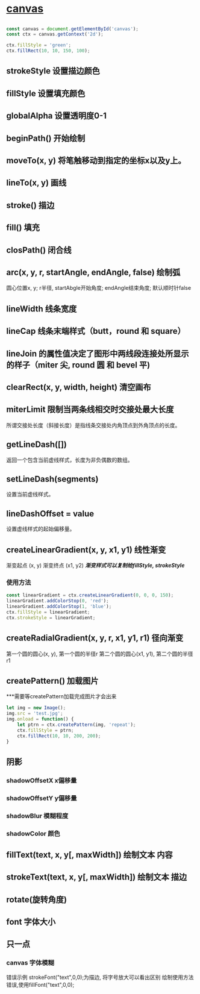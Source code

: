 # [canvas](https://developer.mozilla.org/zh-CN/docs/Web/API/Canvas_API)

## 

``` js
const canvas = document.getElementById('canvas');
const ctx = canvas.getContext('2d');

ctx.fillStyle = 'green';
ctx.fillRect(10, 10, 150, 100);
```

## strokeStyle 设置描边颜色

## fillStyle 设置填充颜色

## globalAlpha 设置透明度0-1

## beginPath() 开始绘制

## moveTo(x, y) 将笔触移动到指定的坐标x以及y上。

## lineTo(x, y) 画线

## stroke() 描边

## fill() 填充

## closPath() 闭合线

## arc(x, y, r, startAngle, endAngle, false) 绘制弧

圆心位置x, y; r半径, startAbgle开始角度; endAngle结束角度; 默认顺时针false

## lineWidth 线条宽度

## lineCap 线条末端样式（butt，round 和 square）

## lineJoin 的属性值决定了图形中两线段连接处所显示的样子（miter 尖, round 圆 和 bevel 平)  

## clearRect(x, y, width, height) 清空画布

## miterLimit 限制当两条线相交时交接处最大长度

所谓交接处长度（斜接长度）是指线条交接处内角顶点到外角顶点的长度。

## getLineDash([])

返回一个包含当前虚线样式，长度为非负偶数的数组。

## setLineDash(segments)

设置当前虚线样式。

## lineDashOffset = value

设置虚线样式的起始偏移量。

## createLinearGradient(x, y, x1, y1) 线性渐变

渐变起点 (x, y)
渐变终点 (x1, y2)
***渐变样式可以复制给fillStyle, strokeStyle***

### 使用方法

``` js
const linearGradient = ctx.createLinearGradient(0, 0, 0, 150);
linearGradient.addColorStop(0, 'red');
linearGradient.addColorStop(1, 'blue');
ctx.fillStyle = linearGradient;
ctx.strokeStyle = linearGradient;
```

## createRadialGradient(x, y, r, x1, y1, r1) 径向渐变

第一个圆的圆心(x, y), 第一个圆的半径r
第二个圆的圆心(x1, y1), 第二个圆的半径r1

## createPattern() 加载图片

***需要等createPattern加载完成图片才会出来

``` js
let img = new Image();
img.src = 'test.jpg';
img.onload = function() {
    let ptrn = ctx.createPattern(img, 'repeat');
    ctx.fillStyle = ptrn;
    ctx.fillRect(10, 10, 200, 200);
}
```

## 阴影

### shadowOffsetX x偏移量

### shadowOffsetY y偏移量

### shadowBlur 模糊程度

### shadowColor 颜色

## fillText(text, x, y[, maxWidth]) 绘制文本 内容
## strokeText(text, x, y[, maxWidth]) 绘制文本 描边

## rotate(旋转角度)

## font 字体大小

## 只一点
###  canvas 字体模糊
错误示例 strokeFont("text",0,0);为描边, 将字号放大可以看出区别
绘制使用方法错误,使用fillFont("text",0,0);
